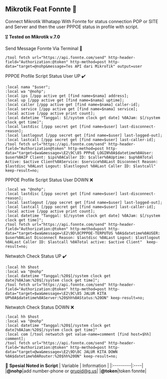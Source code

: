 ## Mikrotik Feat Fonnte 🚀
Connect Mikrotik Whatapp With Fonnte for status connection POP or SITE and Server and then the user PPPOE status in profile with script.

🎖️ **Tested on Mikrotik v.7.0**


Send Message Fonnte Via Terminal :speech_balloon:
```
/tool fetch url="https://api.fonnte.com/send" http-header-field="Authorization:@token" http-method=post http-data="target=@nohp&message=Tes API dari MikroTik" output=user
```

PPPOE Profile Script Status User UP :heavy_check_mark:
```
:local nama "$user";
:local wa "@nohp";
:local ips [/ppp active get [find name=$nama] address];
:local up [/ppp active get [find name=$nama] uptime];
:local caller [/ppp active get [find name=$nama] caller-id];
:local service [/ppp active get [find name=$nama] service];
:local active [/ppp active print count];
:local datetime "Tanggal: $[/system clock get date] %0AJam: $[/system clock get time]";
:local lastdisc [/ppp secret get [find name=$user] last-disconnect-reason];
:local lastlogout [/ppp secret get [find name=$user] last-logged-out];
:local lastcall [/ppp secret get [find name=$user] last-caller-id];
/tool fetch url="https://api.fonnte.com/send" http-header-field="Authorization@token" http-method=post http-data="target=$wa&message=\E2\9C\85 PPPoE LOGIN%0A$datetime%0AUser: $user%0AIP Client: $ips%0ACaller ID: $caller%0AUptime: $up%0ATotal Active: $active Client%0AService: $service%0ALast Disconnect Reason: $lastdisc %0ALast Logout: $lastlogout %0ALast Caller ID: $lastcall" keep-result=no;
```
PPPOE Profile Script Status User DOWN :x:
```
:local wa "@nohp";
:local lastdisc [/ppp secret get [find name=$user] last-disconnect-reason];
:local lastlogout [/ppp secret get [find name=$user] last-logged-out];
:local lastcall [/ppp secret get [find name=$user] last-caller-id];
:local active [/ppp active print count];
:local datetime "Tanggal: $[/system clock get date] %0AJam: $[/system clock get time]";
/tool fetch url="https://api.fonnte.com/send" http-header-field="Authorization:@token" http-method=post http-data="target=$wa&message=\E2\9D\8CPPPOE-TERPUTUS %0A$datetime%0AUSER: $user%0ALast Disconnect Reason: $lastdisc %0ALast Logout: $lastlogout %0ALast Caller ID: $lastcall %0ATotal active: $active Client"  keep-result=no;
```
Netwatch Check Status UP :heavy_check_mark:
```
:local hh $host
:local wa "@nohp"
:local datetime "Tanggal:%20$[/system clock get date]%0AJam:%20$[/system clock get time]";
/tool fetch url="https://api.fonnte.com/send" http-header-field="Authorization:@token" http-method=post http-data="target=$wa&message=\E2\9C\85 JALUR KITA UP%0A$datetime%0AServer:%20$hh%0AStatus:%20ON" keep-result=no;
```

Netwatch Check Status DOWN :x:
```
:local hh $host
:local wa "@nohp"
:local datetime "Tanggal:%20$[/system clock get date]%0AJam:%20$[/system clock get time]"
:local com [/tool netwatch get value-name=comment [find host=$hh] comment];
/tool fetch url="https://api.fonnte.com/send" http-header-field="Authorization:@token" http-method=post http-data="target=@wa&message=\E2\9D\8C JALUR KITA DOWN %0A$datetime%0ARouter:%20$hh%20ON" keep-result=no;
```

	
:pushpin: __Spesial Noted in Script__
| Variable     | Information |
|:---------|:----|
|**@nohp**|add number-phone or grupid@g.us|
|**@token**|token fonnte|
